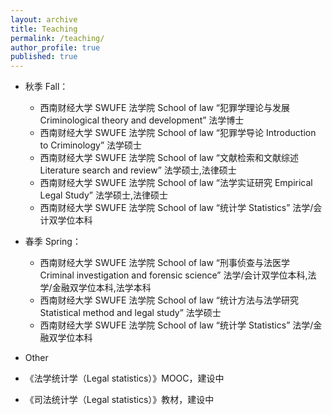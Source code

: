 ```yaml
---
layout: archive
title: Teaching
permalink: /teaching/
author_profile: true
published: true
---
```


* 秋季 Fall：
  * 西南财经大学 SWUFE 法学院 School of law “犯罪学理论与发展 Criminological theory and development” 法学博士 
  * 西南财经大学 SWUFE 法学院 School of law “犯罪学导论 Introduction to Criminology” 法学硕士
  * 西南财经大学 SWUFE 法学院 School of law “文献检索和文献综述 Literature search and review” 法学硕士,法律硕士
  * 西南财经大学 SWUFE 法学院 School of law “法学实证研究 Empirical Legal Study” 法学硕士,法律硕士
  * 西南财经大学 SWUFE 法学院 School of law “统计学 Statistics” 法学/会计双学位本科
* 春季 Spring：
  * 西南财经大学 SWUFE 法学院 School of law “刑事侦查与法医学 Criminal investigation and forensic science” 法学/会计双学位本科,法学/金融双学位本科,法学本科
  * 西南财经大学 SWUFE 法学院 School of law “统计方法与法学研究 Statistical method and legal study” 法学硕士
  * 西南财经大学 SWUFE 法学院 School of law “统计学 Statistics” 法学/金融双学位本科

* Other
 * 《法学统计学（Legal statistics）》MOOC，建设中
 * 《司法统计学（Legal statistics）》教材，建设中
